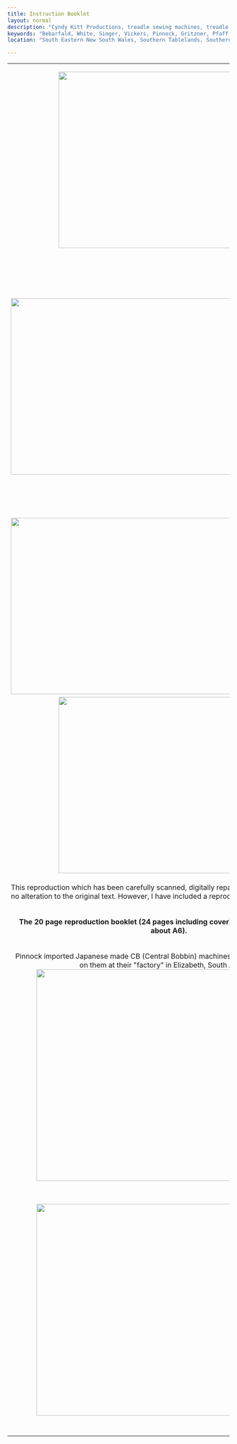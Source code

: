 ```yaml
---
title: Instruction Booklet
layout: normal
description: "Cyndy Kitt Productions, treadle sewing machines, treadle sewing machine parts, sewing machine parts, vintage treadle sewing machines, reproduction sewing machine manuals, sewing machine manual, eco sewing"
keywords: "Bebarfald, White, Singer, Vickers, Pinnock, Gritzner, Pfaff, treadle sewing machine, vintage sewing machine, sewing machine manual"
location: "South Eastern New South Wales, Southern Tablelands, Southern Highlands, Goulburn, New South Wales, Australia.  Custom clothing and costume.  Craft accesories "

---
```


<div class="container">
<table class="table" width="800" border="0" cellspacing="4" cellpadding="3" align="center">
<tr> 
<td colspan="2" height="62"> 
<p align="center"><img class="img-fluid my-1" src="{{ "manuals/pic/MAN-JHA1-10.jpg" | relative_url }}" width="500" height="400"></p>
</td>
</tr>
<tr> 
<td width="174"><img class="img-fluid my-1" src="{{ "manuals/pic/MAN-JHA1-00.jpg" | relative_url }}" width="500" height="400"></td>
<td width="602"> 
<p>Suitable for many generic cast steel straight stitch domestic sewing machines manufactured after WWII in Japan as well as other parts of the world. </p>
<p>There were a variety of stitch length controls, but they usually have one similar to the 15K88 (like the Palmer Princess above) or German models (like the Pinnock Seweasy at the bottom of the page)</p>
<p>All HA-1 models use a <a href="{{ "pricelist/p02" | relative_url }}">1 o'clock &quot;15 class&quot; bobbin case:</a><br> <img class="img-fluid my-1" src="{{ "stock/pic/PIC-BCD/TN/BCD-1527.01.jpg" | relative_url }}" width="200" height="160"> </p>
</td>
</tr>
<tr> 
<td width="174"><img class="img-fluid my-1" src="{{ "manuals/pic/MAN-JHA1-01.jpg" | relative_url }}" width="500" height="400"></td>
<td width="602"> 
<p>and CB bobbins:<br>
</p>
<p><img class="img-fluid my-1" src="{{ "stock/pic/PIC-BOB/TN/tn_BOB-2518-01.jpg" | relative_url }}" width="200" height="160"> <br> Most have the easy release shuttle for cleaning and a feed dog drop control on the bed of the machine, but there are exceptions.<br>
</p>
</td>
</tr>
<tr> 
<td colspan="2"> 
<div align="center"><img class="img-fluid my-1" src="{{ "manuals/pic/MAN-JHA1-02.jpg" | relative_url }}" width="500" height="400"></div>
</td>
</tr>
<tr> 
<td colspan="2"> 
<p>This reproduction which has been carefully scanned, digitally repaired and reconstructed with no alteration to the original text. However, I have included a reproduction note and disclaimer.</p>
</td>
</tr>
<tr> 
<td colspan="2" height="62"> 
<p align="center"><b>The 20 page reproduction booklet (24 pages including cover) is A5 size (the original is about A6).</b></p>
</td>
</tr>
<tr> 
<td colspan="2"> 
<div align="center">
<p>Pinnock imported Japanese made CB (Central Bobbin) machines and put their own branding on them at their &quot;factory&quot; in Elizabeth, South Australia<br>
<img class="img-fluid my-1" src="{{ "machines/pic/HA-1.pin-se.01.jpg" | relative_url }}" width="600" height="480"></p>
<p>&nbsp;</p>
<p><img class="img-fluid my-1" src="{{ "machines/pic/SunLik.01.jpg" | relative_url }}" width="600" height="480"></p>
</div>
</td>
</tr>
<tr> 
<td> 
<div align="center"> </div>
</td>
<td>&nbsp;</td>
</tr>
</table>
</div>
